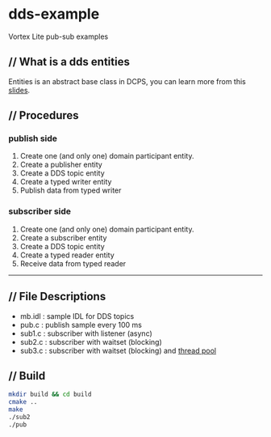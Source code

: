 # dds-example

Vortex Lite pub-sub examples

## // What is a dds entities

Entities is an abstract base class in DCPS, you can learn more from this [slides](http://www.slideshare.net/cmwang/entities-in-dcps-dds).

## // Procedures

### publish side

1. Create one (and only one) domain participant entity.
1. Create a publisher entity
1. Create a DDS topic entity
1. Create a typed writer entity
1. Publish data from typed writer

### subscriber side

1. Create one (and only one) domain participant entity.
1. Create a subscriber entity
1. Create a DDS topic entity
1. Create a typed reader entity
1. Receive data from typed reader

---

## // File Descriptions

- mb.idl : sample IDL for DDS topics
- pub.c  : publish sample every 100 ms
- sub1.c : subscriber with listener (async)
- sub2.c : subscriber with waitset (blocking)
- sub3.c : subscriber with waitset (blocking) and [thread pool](https://github.com/mbrossard/threadpool)

## // Build

```bash
mkdir build && cd build
cmake ..
make 
./sub2
./pub
```
